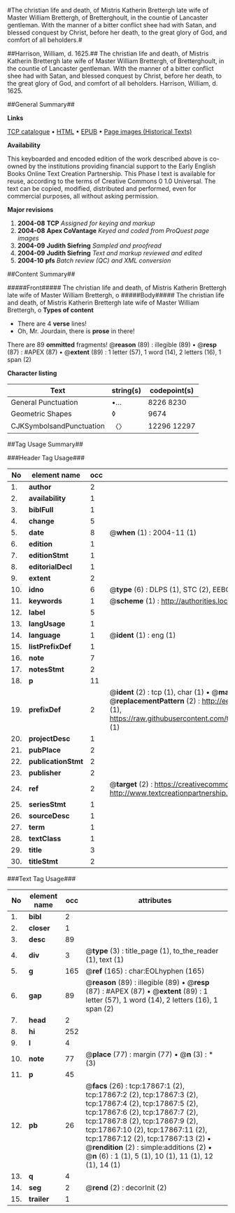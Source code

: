 #The christian life and death, of Mistris Katherin Brettergh late wife of Master William Brettergh, of Bretterghoult, in the countie of Lancaster gentleman. With the manner of a bitter conflict shee had with Satan, and blessed conquest by Christ, before her death, to the great glory of God, and comfort of all beholders.#

##Harrison, William, d. 1625.##
The christian life and death, of Mistris Katherin Brettergh late wife of Master William Brettergh, of Bretterghoult, in the countie of Lancaster gentleman. With the manner of a bitter conflict shee had with Satan, and blessed conquest by Christ, before her death, to the great glory of God, and comfort of all beholders.
Harrison, William, d. 1625.

##General Summary##

**Links**

[TCP catalogue](http://www.ota.ox.ac.uk/tcp/)  • 
[HTML](http://tei.it.ox.ac.uk/tcp/Texts-HTML/free/A02/A02734.html)  • 
[EPUB](http://tei.it.ox.ac.uk/tcp/Texts-EPUB/free/A02/A02734.epub) • 
[Page images (Historical Texts)](https://data.historicaltexts.jisc.ac.uk/view?pubId=eebo-99852542e&pageId=eebo-99852542e-17867-1)

**Availability**

This keyboarded and encoded edition of the
	       work described above is co-owned by the institutions
	       providing financial support to the Early English Books
	       Online Text Creation Partnership. This Phase I text is
	       available for reuse, according to the terms of Creative
	       Commons 0 1.0 Universal. The text can be copied,
	       modified, distributed and performed, even for
	       commercial purposes, all without asking permission.

**Major revisions**

1. __2004-08__ __TCP__ *Assigned for keying and markup*
1. __2004-08__ __Apex CoVantage__ *Keyed and coded from ProQuest page images*
1. __2004-09__ __Judith Siefring__ *Sampled and proofread*
1. __2004-09__ __Judith Siefring__ *Text and markup reviewed and edited*
1. __2004-10__ __pfs__ *Batch review (QC) and XML conversion*

##Content Summary##

#####Front#####
The christian life and death, of Mistris Katherin Brettergh late wife of Master William Brettergh, o
#####Body#####
The christian life and death, of Mistris Katherin Brettergh late wife of Master William Brettergh, o
**Types of content**

  * There are 4 **verse** lines!
  * Oh, Mr. Jourdain, there is **prose** in there!

There are 89 **ommitted** fragments! 
 @__reason__ (89) : illegible (89)  •  @__resp__ (87) : #APEX (87)  •  @__extent__ (89) : 1 letter (57), 1 word (14), 2 letters (16), 1 span (2)

**Character listing**


|Text|string(s)|codepoint(s)|
|---|---|---|
|General Punctuation|•…|8226 8230|
|Geometric Shapes|◊|9674|
|CJKSymbolsandPunctuation|〈〉|12296 12297|

##Tag Usage Summary##

###Header Tag Usage###

|No|element name|occ|attributes|
|---|---|---|---|
|1.|__author__|2||
|2.|__availability__|1||
|3.|__biblFull__|1||
|4.|__change__|5||
|5.|__date__|8| @__when__ (1) : 2004-11 (1)|
|6.|__edition__|1||
|7.|__editionStmt__|1||
|8.|__editorialDecl__|1||
|9.|__extent__|2||
|10.|__idno__|6| @__type__ (6) : DLPS (1), STC (2), EEBO-CITATION (1), PROQUEST (1), VID (1)|
|11.|__keywords__|1| @__scheme__ (1) : http://authorities.loc.gov/ (1)|
|12.|__label__|5||
|13.|__langUsage__|1||
|14.|__language__|1| @__ident__ (1) : eng (1)|
|15.|__listPrefixDef__|1||
|16.|__note__|7||
|17.|__notesStmt__|2||
|18.|__p__|11||
|19.|__prefixDef__|2| @__ident__ (2) : tcp (1), char (1)  •  @__matchPattern__ (2) : ([0-9\-]+):([0-9IVX]+) (1), (.+) (1)  •  @__replacementPattern__ (2) : http://eebo.chadwyck.com/downloadtiff?vid=$1&page=$2 (1), https://raw.githubusercontent.com/textcreationpartnership/Texts/master/tcpchars.xml#$1 (1)|
|20.|__projectDesc__|1||
|21.|__pubPlace__|2||
|22.|__publicationStmt__|2||
|23.|__publisher__|2||
|24.|__ref__|2| @__target__ (2) : https://creativecommons.org/publicdomain/zero/1.0/ (1), http://www.textcreationpartnership.org/docs/. (1)|
|25.|__seriesStmt__|1||
|26.|__sourceDesc__|1||
|27.|__term__|1||
|28.|__textClass__|1||
|29.|__title__|3||
|30.|__titleStmt__|2||


###Text Tag Usage###

|No|element name|occ|attributes|
|---|---|---|---|
|1.|__bibl__|2||
|2.|__closer__|1||
|3.|__desc__|89||
|4.|__div__|3| @__type__ (3) : title_page (1), to_the_reader (1), text (1)|
|5.|__g__|165| @__ref__ (165) : char:EOLhyphen (165)|
|6.|__gap__|89| @__reason__ (89) : illegible (89)  •  @__resp__ (87) : #APEX (87)  •  @__extent__ (89) : 1 letter (57), 1 word (14), 2 letters (16), 1 span (2)|
|7.|__head__|2||
|8.|__hi__|252||
|9.|__l__|4||
|10.|__note__|77| @__place__ (77) : margin (77)  •  @__n__ (3) : * (3)|
|11.|__p__|45||
|12.|__pb__|26| @__facs__ (26) : tcp:17867:1 (2), tcp:17867:2 (2), tcp:17867:3 (2), tcp:17867:4 (2), tcp:17867:5 (2), tcp:17867:6 (2), tcp:17867:7 (2), tcp:17867:8 (2), tcp:17867:9 (2), tcp:17867:10 (2), tcp:17867:11 (2), tcp:17867:12 (2), tcp:17867:13 (2)  •  @__rendition__ (2) : simple:additions (2)  •  @__n__ (6) : 1 (1), 5 (1), 10 (1), 11 (1), 12 (1), 14 (1)|
|13.|__q__|4||
|14.|__seg__|2| @__rend__ (2) : decorInit (2)|
|15.|__trailer__|1||
